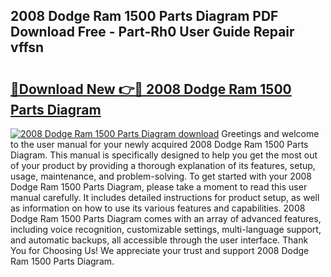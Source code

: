 ## 2008 Dodge Ram 1500 Parts Diagram PDF Download Free - Part-Rh0 User Guide Repair vffsn

# <h2><a href="http://dfrzq8f.blite.top/?on=2008+Dodge+Ram+1500+Parts+Diagram">🔗Download New 👉🔴 2008 Dodge Ram 1500 Parts Diagram</a></h2>

[![2008 Dodge Ram 1500 Parts Diagram download](https://i.imgur.com/lujVjoI.png)](http://dfrzq8f.blite.top/?on=2008+Dodge+Ram+1500+Parts+Diagram)
Greetings and welcome to the user manual for your newly acquired 2008 Dodge Ram 1500 Parts Diagram. This manual is specifically designed to help you get the most out of your product by providing a thorough explanation of its features, setup, usage, maintenance, and problem-solving. To get started with your 2008 Dodge Ram 1500 Parts Diagram, please take a moment to read this user manual carefully. It includes detailed instructions for product setup, as well as information on how to use its various features and capabilities. 2008 Dodge Ram 1500 Parts Diagram comes with an array of advanced features, including voice recognition, customizable settings, multi-language support, and automatic backups, all accessible through the user interface. Thank You for Choosing Us! We appreciate your trust and support 2008 Dodge Ram 1500 Parts Diagram.

